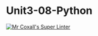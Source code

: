 # Unit3-08-Python
[![Mr Coxall's Super Linter](https://github.com/ICS3U-C-Programming-GustavI/Unit3-08-Python/workflows/Mr%20Coxall's%20Super%20Linter/badge.svg)](https://github.com/ICS3U-C-Programming-GustavI/Unit3-08-Python/actions/)
